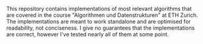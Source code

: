 This repository contains implementations of most relevant algorithms that are covered in the course "Algorithmen und
Datenstrukturen" at ETH Zurich. The implementations are meant to work standalone and are optimised for readability, not
conciseness. I give no guarantees that the implementations are correct, however I've tested nearly all of them at some
point.
